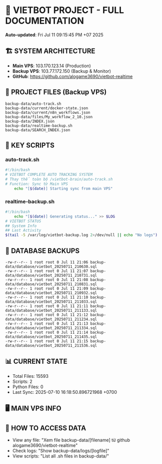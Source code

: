 # 🤖 VIETBOT PROJECT - FULL DOCUMENTATION
**Auto-updated**: Fri Jul 11 09:15:45 PM +07 2025

## 🏗️ SYSTEM ARCHITECTURE
- **Main VPS**: 103.170.123.14 (Production)
- **Backup VPS**: 103.77.172.150 (Backup & Monitor)
- **GitHub**: https://github.com/alogame3690/vietbot-realtime

## 📁 PROJECT FILES (Backup VPS)
```
backup-data/auto-track.sh
backup-data/current/docker-state.json
backup-data/current/n8n_workflows.json
backup-data/files/My_workflow_2_10.json
backup-data/INDEX.json
backup-data/realtime-backup.sh
backup-data/SEARCH_INDEX.json
```

## 🔧 KEY SCRIPTS
### auto-track.sh
```bash
#!/bin/bash
# VIETBOT COMPLETE AUTO TRACKING SYSTEM
# Thay thế toàn bộ /vietbot-brain/auto-track.sh
# Function: Sync từ Main VPS
    echo "[$(date)] Starting sync from main VPS"
```
### realtime-backup.sh
```bash
#!/bin/bash
    echo "[$(date)] Generating status..." >> $LOG
# VIETBOT STATUS
## System Info
## Last Activity
$(tail -5 /var/log/vietbot-backup.log 2>/dev/null || echo "No logs")
```

## 💾 DATABASE BACKUPS
```
-rw-r--r-- 1 root root 0 Jul 11 21:06 backup-data/database/vietbot_20250711_210630.sql
-rw-r--r-- 1 root root 0 Jul 11 21:07 backup-data/database/vietbot_20250711_210731.sql
-rw-r--r-- 1 root root 0 Jul 11 21:08 backup-data/database/vietbot_20250711_210831.sql
-rw-r--r-- 1 root root 0 Jul 11 21:09 backup-data/database/vietbot_20250711_210932.sql
-rw-r--r-- 1 root root 0 Jul 11 21:10 backup-data/database/vietbot_20250711_211033.sql
-rw-r--r-- 1 root root 0 Jul 11 21:11 backup-data/database/vietbot_20250711_211133.sql
-rw-r--r-- 1 root root 0 Jul 11 21:12 backup-data/database/vietbot_20250711_211234.sql
-rw-r--r-- 1 root root 0 Jul 11 21:13 backup-data/database/vietbot_20250711_211334.sql
-rw-r--r-- 1 root root 0 Jul 11 21:14 backup-data/database/vietbot_20250711_211435.sql
-rw-r--r-- 1 root root 0 Jul 11 21:15 backup-data/database/vietbot_20250711_211536.sql
```

## 📊 CURRENT STATE
- Total Files: 15593
- Scripts: 2
- Python Files: 0
- Last Sync: 2025-07-10 16:18:50.896721968 +0700

## 🖥️ MAIN VPS INFO


## 🚨 HOW TO ACCESS DATA
- View any file: "Xem file backup-data/[filename] từ github alogame3690/vietbot-realtime"
- Check logs: "Show backup-data/logs/[logfile]"
- View scripts: "List all .sh files in backup-data/"
